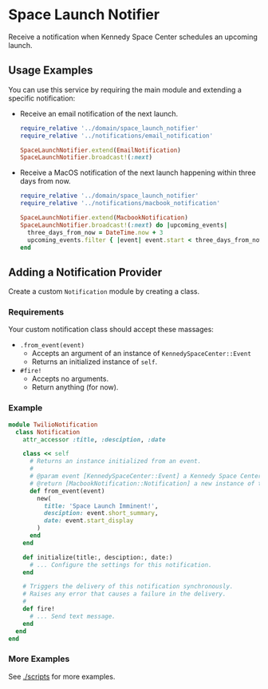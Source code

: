 # Space Launch Notifier
Receive a notification when Kennedy Space Center schedules an upcoming launch.

## Usage Examples
You can use this service by requiring the main module and extending a specific notification:

- Receive an email notification of the next launch.
  ```rb
  require_relative '../domain/space_launch_notifier' 
  require_relative '../notifications/email_notification'

  SpaceLaunchNotifier.extend(EmailNotification)
  SpaceLaunchNotifier.broadcast!(:next)

  ```

- Receive a MacOS notification of the next launch happening within three days from now.

  ```rb
  require_relative '../domain/space_launch_notifier' 
  require_relative '../notifications/macbook_notification'

  SpaceLaunchNotifier.extend(MacbookNotification)
  SpaceLaunchNotifier.broadcast!(:next) do |upcoming_events|
    three_days_from_now = DateTime.now + 3
    upcoming_events.filter { |event| event.start < three_days_from_now }
  end
  ```

## Adding a Notification Provider
Create a custom `Notification` module by creating a class.

### Requirements
Your custom notification class should accept these massages:
- `.from_event(event)`
  - Accepts an argument of an instance of `KennedySpaceCenter::Event`
  - Returns an initialized instance of `self`.
- `#fire!`
  - Accepts no arguments.
  - Return anything (for now).

### Example
```rb
module TwilioNotification
  class Notification
    attr_accessor :title, :desciption, :date

    class << self
      # Returns an instance initialized from an event.
      #
      # @param event [KennedySpaceCenter::Event] a Kennedy Space Center event.
      # @return [MacbookNotification::Notification] a new instance of this class.
      def from_event(event)
        new(
          title: 'Space Launch Imminent!',
          desciption: event.short_summary,
          date: event.start_display
        )
      end
    end

    def initialize(title:, desciption:, date:)
      # ... Configure the settings for this notification.
    end

    # Triggers the delivery of this notification synchronously.
    # Raises any error that causes a failure in the delivery.
    #
    def fire!
      # ... Send text message.
    end
  end
end
```

### More Examples
See [./scripts](https://github.com/kevinmirc/space-launch-notifier/tree/master/scripts) for more examples.
